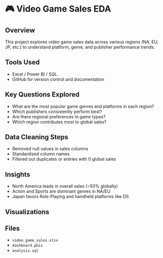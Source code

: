 # 🎮 Video Game Sales EDA

## Overview
This project explores video game sales data across various regions (NA, EU, JP, etc.) to understand platform, genre, and publisher performance trends.

## Tools Used
- Excel / Power BI / SQL
- GitHub for version control and documentation

## Key Questions Explored
- What are the most popular game genres and platforms in each region?
- Which publishers consistently perform best?
- Are there regional preferences in game types?
- Which region contributes most to global sales?

## Data Cleaning Steps
- Removed null values in sales columns
- Standardized column names
- Filtered out duplicates or entries with 0 global sales

## Insights
- North America leads in overall sales (~50% globally)
- Action and Sports are dominant genres in NA/EU
- Japan favors Role-Playing and handheld platforms like DS

## Visualizations

## Files
- `video_game_sales.xlsx`
- `dashboard.pbix`
- `analysis.sql`
